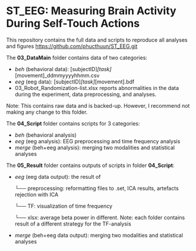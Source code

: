 # ST_EEG: Measuring Brain Activity During Self-Touch Actions

This repository contains the full data and scripts to reproduce all analyses and figures 
https://github.com/phucthuun/ST_EEG.git

The **03_DataMain** folder contains data of two categories: 
- *beh* (behavioral data): [subjectID]_[task]_[movement]_ddmmyyyyhhmm.csv
- *eeg* (eeg data): [subjectID]_[task]_[movement].bdf
- 03_Robot_Randomization-list.xlsx reports abnormalities in the data during the experiment, data preprocessing, and analyses. 

Note: This contains raw data and is backed-up. However, I recommend not making any change to this folder.

The **04_Script** folder contains scripts for 3 categories: 
- *beh* (behavioral analysis)
- *eeg* (eeg analysis): EEG preprocessing and time frequency analysis
- *merge* (beh+eeg analysis): merging two modalities and statistical analyses

The **05_Result** folder contains outputs of scripts in folder **04_Script**: 
- *eeg* (eeg data output): the result of
  
  └── preprocessing: reformatting files to .set, ICA results, artefacts rejection with ICA
  
  └── TF: visualization of time frequency
  
  └── xlsx: average beta power in different. Note: each folder contains result of a different strategy for the TF-analysis
     
- *merge* (beh+eeg data output): merging two modalities and statistical analyses


